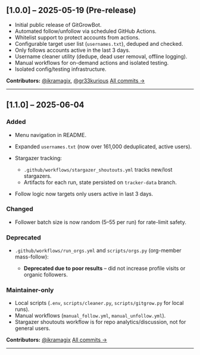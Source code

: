 ## \[1.0.0] – 2025-05-19 (Pre-release)

* Initial public release of GitGrowBot.
* Automated follow/unfollow via scheduled GitHub Actions.
* Whitelist support to protect accounts from actions.
* Configurable target user list (`usernames.txt`), deduped and checked.
* Only follows accounts active in the last 3 days.
* Username cleaner utility (dedupe, dead user removal, offline logging).
* Manual workflows for on-demand actions and isolated testing.
* Isolated config/testing infrastructure.

**Contributors:**
[@ikramagix](https://github.com/ikramagix), [@gr33kurious](https://github.com/gr33kurious)
[All commits →](https://github.com/ikramagix/GitGrowBot/commits/1.0.0)

---

## \[1.1.0] – 2025-06-04

### Added

* Menu navigation in README.
* Expanded `usernames.txt` (now over 161,000 deduplicated, active users).
* Stargazer tracking:

  * `.github/workflows/stargazer_shoutouts.yml` tracks new/lost stargazers.
  * Artifacts for each run, state persisted on `tracker-data` branch.
* Follow logic now targets only users active in last 3 days.

### Changed

* Follower batch size is now random (5–55 per run) for rate-limit safety.

### Deprecated

* `.github/workflows/run_orgs.yml` and `scripts/orgs.py` (org-member mass-follow):

  * **Deprecated due to poor results** – did not increase profile visits or organic followers.

### Maintainer-only

* Local scripts (`.env`, `scripts/cleaner.py`, `scripts/gitgrow.py` for local runs).
* Manual workflows (`manual_follow.yml`, `manual_unfollow.yml`).
* Stargazer shoutouts workflow is for repo analytics/discussion, not for general users.

**Contributors:**
[@ikramagix](https://github.com/ikramagix)
[All commits →](https://github.com/ikramagix/GitGrowBot/commits/1.1.0)

---